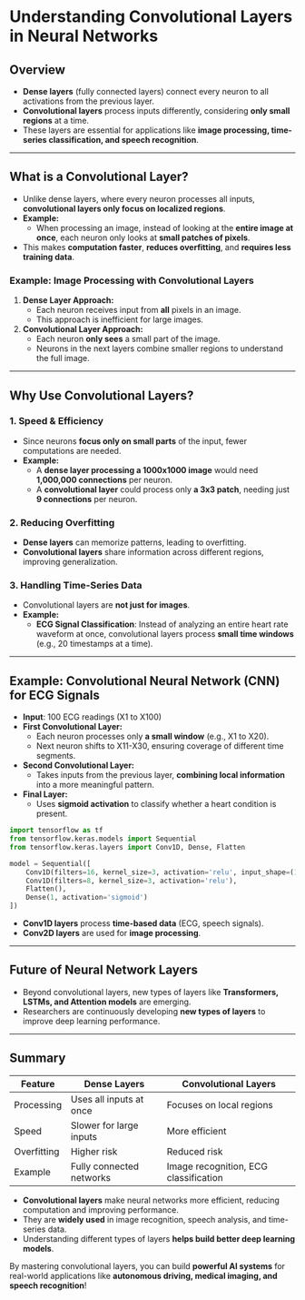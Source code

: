 # Understanding Convolutional Layers in Neural Networks

## Overview
- **Dense layers** (fully connected layers) connect every neuron to all activations from the previous layer.
- **Convolutional layers** process inputs differently, considering **only small regions** at a time.
- These layers are essential for applications like **image processing, time-series classification, and speech recognition**.

---

## What is a Convolutional Layer?
- Unlike dense layers, where every neuron processes all inputs, **convolutional layers only focus on localized regions**.
- **Example:**
  - When processing an image, instead of looking at the **entire image at once**, each neuron only looks at **small patches of pixels**.
- This makes **computation faster**, **reduces overfitting**, and **requires less training data**.

### **Example: Image Processing with Convolutional Layers**
1. **Dense Layer Approach:**
   - Each neuron receives input from **all** pixels in an image.
   - This approach is inefficient for large images.
2. **Convolutional Layer Approach:**
   - Each neuron **only sees** a small part of the image.
   - Neurons in the next layers combine smaller regions to understand the full image.

---

## Why Use Convolutional Layers?
### **1. Speed & Efficiency**
- Since neurons **focus only on small parts** of the input, fewer computations are needed.
- **Example:**
  - A **dense layer processing a 1000x1000 image** would need **1,000,000 connections** per neuron.
  - A **convolutional layer** could process only **a 3x3 patch**, needing just **9 connections** per neuron.

### **2. Reducing Overfitting**
- **Dense layers** can memorize patterns, leading to overfitting.
- **Convolutional layers** share information across different regions, improving generalization.

### **3. Handling Time-Series Data**
- Convolutional layers are **not just for images**.
- **Example:**
  - **ECG Signal Classification**: Instead of analyzing an entire heart rate waveform at once, convolutional layers process **small time windows** (e.g., 20 timestamps at a time).

---

## Example: Convolutional Neural Network (CNN) for ECG Signals
- **Input**: 100 ECG readings (X1 to X100)
- **First Convolutional Layer:**
  - Each neuron processes only **a small window** (e.g., X1 to X20).
  - Next neuron shifts to X11-X30, ensuring coverage of different time segments.
- **Second Convolutional Layer:**
  - Takes inputs from the previous layer, **combining local information** into a more meaningful pattern.
- **Final Layer:**
  - Uses **sigmoid activation** to classify whether a heart condition is present.

```python
import tensorflow as tf
from tensorflow.keras.models import Sequential
from tensorflow.keras.layers import Conv1D, Dense, Flatten

model = Sequential([
    Conv1D(filters=16, kernel_size=3, activation='relu', input_shape=(100, 1)),
    Conv1D(filters=8, kernel_size=3, activation='relu'),
    Flatten(),
    Dense(1, activation='sigmoid')
])
```
- **Conv1D layers** process **time-based data** (ECG, speech signals).
- **Conv2D layers** are used for **image processing**.

---

## Future of Neural Network Layers
- Beyond convolutional layers, new types of layers like **Transformers, LSTMs, and Attention models** are emerging.
- Researchers are continuously developing **new types of layers** to improve deep learning performance.

---

## Summary
| Feature | Dense Layers | Convolutional Layers |
|---------|-------------|---------------------|
| Processing | Uses all inputs at once | Focuses on local regions |
| Speed | Slower for large inputs | More efficient |
| Overfitting | Higher risk | Reduced risk |
| Example | Fully connected networks | Image recognition, ECG classification |

- **Convolutional layers** make neural networks more efficient, reducing computation and improving performance.
- They are **widely used** in image recognition, speech analysis, and time-series data.
- Understanding different types of layers **helps build better deep learning models**.

By mastering convolutional layers, you can build **powerful AI systems** for real-world applications like **autonomous driving, medical imaging, and speech recognition**!

